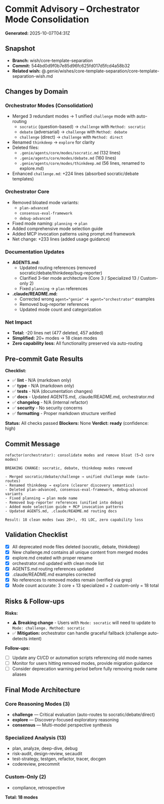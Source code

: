 # Commit Advisory – Orchestrator Mode Consolidation
**Generated:** 2025-10-07T04:31Z

## Snapshot
- **Branch:** wish/core-template-separation
- **Commit:** 544bd0d9f0b7e85d96fc625fd017d5fcd4a58b32
- **Related wish:** @.genie/wishes/core-template-separation/core-template-separation-wish.md

## Changes by Domain

### Orchestrator Modes (Consolidation)
- Merged 3 redundant modes → 1 unified `challenge` mode with auto-routing
  - `socratic` (question-based) → `challenge` with `Method: socratic`
  - `debate` (adversarial) → `challenge` with `Method: debate`
  - `challenge` (direct) → `challenge` with `Method: direct`
- Renamed `thinkdeep` → `explore` for clarity
- Deleted files:
  - `.genie/agents/core/modes/socratic.md` (132 lines)
  - `.genie/agents/core/modes/debate.md` (160 lines)
  - `.genie/agents/core/modes/thinkdeep.md` (56 lines, renamed to explore.md)
- Enhanced `challenge.md`: +224 lines (absorbed socratic/debate templates)

### Orchestrator Core
- Removed bloated mode variants:
  - `plan-advanced`
  - `consensus-eval-framework`
  - `debug-advanced`
- Fixed mode naming: `planning` → `plan`
- Added comprehensive mode selection guide
- Added MCP invocation patterns using prompt.md framework
- Net change: +233 lines (added usage guidance)

### Documentation Updates
- **AGENTS.md:**
  - Updated routing references (removed socratic/debate/thinkdeep/bug-reporter)
  - Clarified 3-tier mode architecture (Core 3 / Specialized 13 / Custom-only 2)
  - Fixed `planning` → `plan` references
- **.claude/README.md:**
  - Corrected wrong `agent="genie"` → `agent="orchestrator"` examples
  - Removed bug-reporter references
  - Updated mode count and categorization

### Net Impact
- **Total:** -20 lines net (477 deleted, 457 added)
- **Simplified:** 20+ modes → 18 clean modes
- **Zero capability loss:** All functionality preserved via auto-routing

## Pre-commit Gate Results

**Checklist:**
- ✅ **lint** - N/A (markdown only)
- ✅ **type** - N/A (markdown only)
- ✅ **tests** - N/A (documentation changes)
- ✅ **docs** - Updated AGENTS.md, .claude/README.md, orchestrator.md
- ✅ **changelog** - N/A (internal refactor)
- ✅ **security** - No security concerns
- ✅ **formatting** - Proper markdown structure verified

**Status:** All checks passed
**Blockers:** None
**Verdict:** **ready** (confidence: high)

## Commit Message

```
refactor(orchestrator): consolidate modes and remove bloat (5→3 core modes)

BREAKING CHANGE: socratic, debate, thinkdeep modes removed

- Merged socratic/debate/challenge → unified challenge mode (auto-routes)
- Renamed thinkdeep → explore (clearer discovery semantics)
- Deleted plan-advanced, consensus-eval-framework, debug-advanced variants
- Fixed planning → plan mode name
- Removed bug-reporter references (unified into debug)
- Added mode selection guide + MCP invocation patterns
- Updated AGENTS.md, .claude/README.md routing docs

Result: 18 clean modes (was 20+), -91 LOC, zero capability loss
```

## Validation Checklist

- [x] All deprecated mode files deleted (socratic, debate, thinkdeep)
- [x] New challenge.md contains all unique content from merged modes
- [x] explore.md created with proper rename
- [x] orchestrator.md updated with clean mode list
- [x] AGENTS.md routing references updated
- [x] .claude/README.md examples corrected
- [x] No references to removed modes remain (verified via grep)
- [x] Mode count accurate: 3 core + 13 specialized + 2 custom-only = 18 total

## Risks & Follow-ups

**Risks:**
- ⚠️ **Breaking change** - Users with `Mode: socratic` will need to update to `Mode: challenge. Method: socratic`
- ✅ **Mitigation:** orchestrator can handle graceful fallback (challenge auto-detects intent)

**Follow-ups:**
- [ ] Update any CI/CD or automation scripts referencing old mode names
- [ ] Monitor for users hitting removed modes, provide migration guidance
- [ ] Consider deprecation warning period before fully removing mode name aliases

## Final Mode Architecture

### Core Reasoning Modes (3)
- **challenge** — Critical evaluation (auto-routes to socratic/debate/direct)
- **explore** — Discovery-focused exploratory reasoning
- **consensus** — Multi-model perspective synthesis

### Specialized Analysis (13)
- plan, analyze, deep-dive, debug
- risk-audit, design-review, secaudit
- test-strategy, testgen, refactor, tracer, docgen
- codereview, precommit

### Custom-Only (2)
- compliance, retrospective

**Total: 18 modes**
